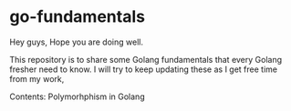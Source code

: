 # go-fundamentals


Hey guys, Hope you are doing well.

This repository is to share some Golang fundamentals that every Golang fresher need to know.
I will try to keep updating these as I get free time from my work, 

Contents:
    Polymorhphism in Golang
